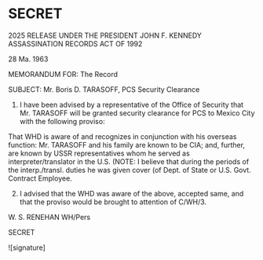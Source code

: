 # SECRET

2025 RELEASE UNDER THE PRESIDENT JOHN F. KENNEDY ASSASSINATION RECORDS ACT OF 1992

28 Ma. 1963

MEMORANDUM FOR: The Record

SUBJECT: Mr. Boris D. TARASOFF, PCS Security Clearance

1. I have been advised by a representative of the Office of Security that Mr. TARASOFF will be granted security clearance for PCS to Mexico City with the following proviso:

That WHD is aware of and recognizes in conjunction with his overseas function: Mr. TARASOFF and his family are known to be CIA; and, further, are known by USSR representatives whom he served as interpreter/translator in the U.S. (NOTE: I believe that during the periods of the interp./transl. duties he was given cover (of Dept. of State or U.S. Govt. Contract Employee.

2. I advised that the WHD was aware of the above, accepted same, and that the proviso would be brought to attention of C/WH/3.

W. S. RENEHAN
WH/Pers

SECRET

![signature]
